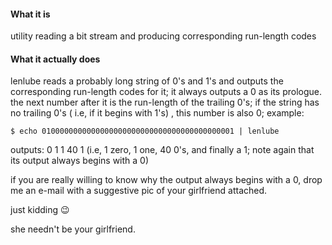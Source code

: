 #### What it is
utility reading a bit stream and producing corresponding run-length codes

#### What it actually does
lenlube reads a probably long string of 0's and 1's and outputs the corresponding run-length codes for it; it always outputs a 0 as its prologue. the next number after it is the run-length of the trailing 0's; if the string has no trailing 0's ( i.e, if it begins with 1's) , this number is also 0; example:

```
$ echo 0100000000000000000000000000000000000000001 | lenlube
```

outputs: 0 1 1 40 1 (i.e, 1 zero, 1 one, 40 0's, and finally a 1; note again that its output always begins with a 0)



if you are really willing to know why the output always begins with a 0, drop me an e-mail with a suggestive pic of your girlfriend attached. 




just kidding :wink: 







she needn't be your girlfriend.
